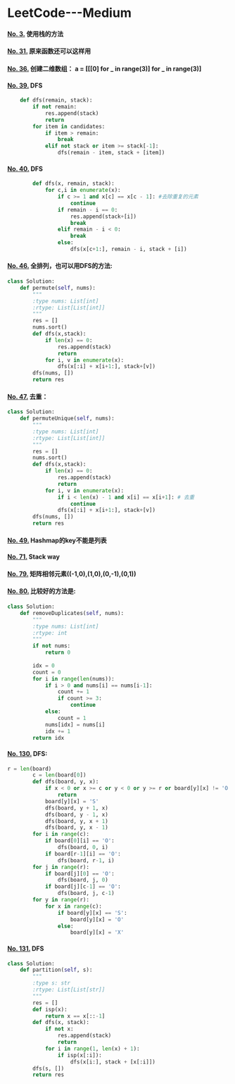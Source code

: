 # LeetCode---Medium
#### [No. 3.](https://leetcode-cn.com/problems/longest-substring-without-repeating-characters/)  使用栈的方法
#### [No. 31.](https://leetcode-cn.com/problems/next-permutation/) 原来函数还可以这样用
#### [No. 36.](https://leetcode-cn.com/problems/valid-sudoku/description/) 创建二维数组： a = [[[0] for _ in range(3)] for _ in range(3)]
#### [No. 39.](https://leetcode-cn.com/problems/combination-sum/) DFS
``` python
    def dfs(remain, stack):
        if not remain:
            res.append(stack)
            return 
        for item in candidates:
            if item > remain:
                break
            elif not stack or item >= stack[-1]:
                dfs(remain - item, stack + [item])
```
#### [No. 40.](https://leetcode-cn.com/problems/combination-sum-ii/) DFS
``` python
        def dfs(x, remain, stack):
            for c,i in enumerate(x):
                if c >= 1 and x[c] == x[c - 1]: #去除重复的元素
                    continue
                if remain - i == 0:
                    res.append(stack+[i])
                    break
                elif remain - i < 0:
                    break
                else:
                    dfs(x[c+1:], remain - i, stack + [i])
```
#### [No. 46.](https://leetcode-cn.com/problems/permutations/description/) 全排列，也可以用DFS的方法:
``` python
class Solution:
    def permute(self, nums):
        """
        :type nums: List[int]
        :rtype: List[List[int]]
        """
        res = []
        nums.sort()
        def dfs(x,stack):
            if len(x) == 0:
                res.append(stack)
                return
            for i, v in enumerate(x):
                dfs(x[:i] + x[i+1:], stack+[v])
        dfs(nums, [])
        return res
```
#### [No. 47.](https://leetcode-cn.com/problems/permutations-ii/) 去重：
``` py
class Solution:
    def permuteUnique(self, nums):
        """
        :type nums: List[int]
        :rtype: List[List[int]]
        """
        res = []
        nums.sort()
        def dfs(x,stack):
            if len(x) == 0:
                res.append(stack)
                return
            for i, v in enumerate(x):
                if i < len(x) - 1 and x[i] == x[i+1]: # 去重
                    continue
                dfs(x[:i] + x[i+1:], stack+[v])
        dfs(nums, [])
        return res
```
#### [No. 49.](https://leetcode-cn.com/problems/group-anagrams/) Hashmap的key不能是列表
#### [No. 71.](https://leetcode-cn.com/problems/simplify-path/) Stack way
#### [No. 79.](https://leetcode-cn.com/problems/word-search/) 矩阵相邻元素((-1,0),(1,0),(0,-1),(0,1))
#### [No. 80.](https://leetcode-cn.com/problems/remove-duplicates-from-sorted-array-ii/) 比较好的方法是:
``` py
class Solution:
    def removeDuplicates(self, nums):
        """
        :type nums: List[int]
        :rtype: int
        """
        if not nums:
            return 0
        
        idx = 0
        count = 0
        for i in range(len(nums)):
            if i > 0 and nums[i] == nums[i-1]:
                count += 1
                if count >= 3:
                    continue
            else:
                count = 1
            nums[idx] = nums[i]
            idx += 1
        return idx
```
#### [No. 130.](https://leetcode-cn.com/problems/surrounded-regions/description/) DFS:
```py
r = len(board)
        c = len(board[0])
        def dfs(board, y, x):
            if x < 0 or x >= c or y < 0 or y >= r or board[y][x] != 'O':
                return 
            board[y][x] = 'S'
            dfs(board, y + 1, x)
            dfs(board, y - 1, x)
            dfs(board, y, x + 1)
            dfs(board, y, x - 1)
        for i in range(c):
            if board[0][i] == 'O':
                dfs(board, 0, i)
            if board[r-1][i] == 'O':
                dfs(board, r-1, i)
        for j in range(r):
            if board[j][0] == 'O':
                dfs(board, j, 0)
            if board[j][c-1] == 'O':
                dfs(board, j, c-1)
        for y in range(r):
            for x in range(c):
                if board[y][x] == 'S':
                    board[y][x] = 'O'
                else:
                    board[y][x] = 'X'
```
#### [No. 131.](https://leetcode-cn.com/problems/palindrome-partitioning/description/) DFS
``` py
class Solution:
    def partition(self, s):
        """
        :type s: str
        :rtype: List[List[str]]
        """
        res = []
        def isp(x):
            return x == x[::-1]
        def dfs(x, stack):
            if not x:
                res.append(stack)
                return
            for i in range(1, len(x) + 1):
                if isp(x[:i]):
                    dfs(x[i:], stack + [x[:i]])
        dfs(s, [])
        return res
```